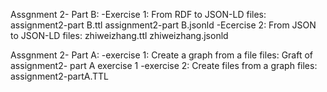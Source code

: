 Assgnment 2- Part B:
  -Exercise 1: From RDF to JSON-LD files:
    assignment2-part B.ttl
    assignment2-part B.jsonld
  -Ecercise 2: From JSON to JSON-LD files:
    zhiweizhang.ttl
    zhiweizhang.jsonld

Assgnment 2- Part A:
  -exercise 1: Create a graph from a file files:
    Graft of assignment2- part A exercise 1
  -exercise 2: Create files from a graph files:
    assignment2-partA.TTL
